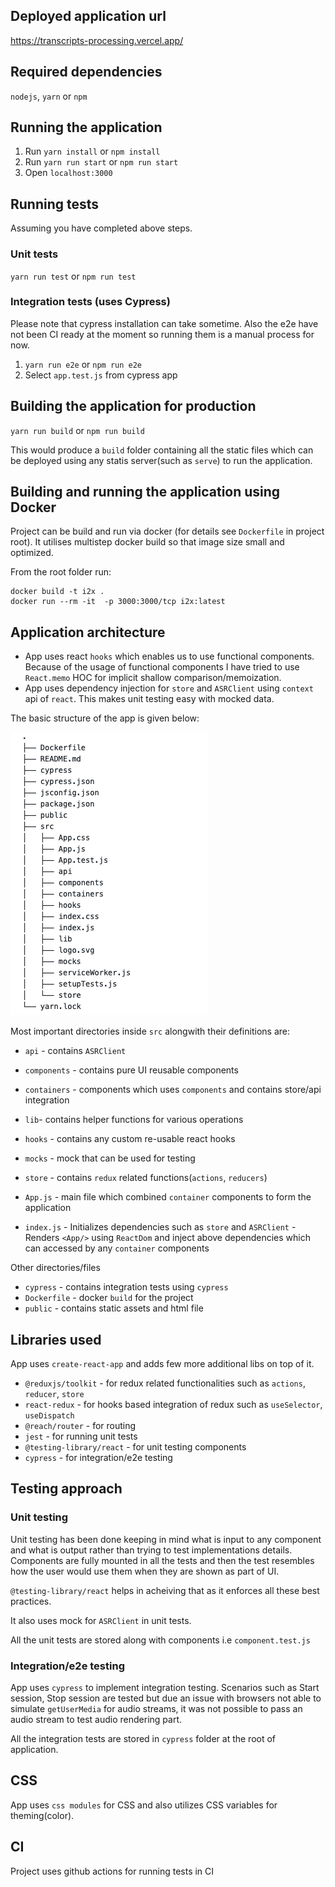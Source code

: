 ## Deployed application url

https://transcripts-processing.vercel.app/

## Required dependencies

`nodejs`, `yarn` or `npm`

## Running the application

1. Run `yarn install` or `npm install`
2. Run `yarn run start` or `npm run start`
3. Open `localhost:3000`

## Running tests

Assuming you have completed above steps.

### Unit tests

`yarn run test` or `npm run test`

### Integration tests (uses Cypress)

Please note that cypress installation can take sometime. Also the e2e have not been CI ready at the moment so running them is a manual process for now.

1. `yarn run e2e` or `npm run e2e`
2. Select `app.test.js` from cypress app

## Building the application for production

`yarn run build` or `npm run build`

This would produce a `build` folder containing all the static files which can be deployed using any statis server(such as `serve`) to run the application.

## Building and running the application using Docker

Project can be build and run via docker (for details see `Dockerfile` in project root).
It utilises multistep docker build so that image size small and optimized.

From the root folder run:

```
docker build -t i2x .
docker run --rm -it  -p 3000:3000/tcp i2x:latest
```

## Application architecture

- App uses react `hooks` which enables us to use functional components. Because of the usage of functional components I have tried to use `React.memo` HOC for implicit shallow comparison/memoization.
- App uses dependency injection for `store` and `ASRClient` using `context` api of `react`. This makes unit testing easy with mocked data.

The basic structure of the app is given below:

![](file-tree.png)

Most important directories inside `src` alongwith their definitions are:

- `api` - contains `ASRClient`
- `components` - contains pure UI reusable components
- `containers` - components which uses `components` and contains store/api integration
- `lib`- contains helper functions for various operations
- `hooks` - contains any custom re-usable react hooks
- `mocks` - mock that can be used for testing
- `store` - contains `redux` related functions(`actions`, `reducers`)

- `App.js` - main file which combined `container` components to form the application
- `index.js` - Initializes dependencies such as `store` and `ASRClient` - Renders `<App/>` using `ReactDom` and inject above dependencies which can accessed by any `container` components

Other directories/files

- `cypress` - contains integration tests using `cypress`
- `Dockerfile` - docker `build` for the project
- `public` - contains static assets and html file

## Libraries used

App uses `create-react-app` and adds few more additional libs on top of it.

- `@reduxjs/toolkit` - for redux related functionalities such as `actions`, `reducer`, `store`
- `react-redux` - for hooks based integration of redux such as `useSelector`, `useDispatch`
- `@reach/router` - for routing
- `jest` - for running unit tests
- `@testing-library/react` - for unit testing components
- `cypress` - for integration/e2e testing

## Testing approach

### Unit testing

Unit testing has been done keeping in mind what is input to any component and what is output rather than trying to test implementations details.
Components are fully mounted in all the tests and then the test resembles how the user would use them when they are shown as part of UI.

`@testing-library/react` helps in acheiving that as it enforces all these best practices.

It also uses mock for `ASRClient` in unit tests.

All the unit tests are stored along with components i.e `component.test.js`

### Integration/e2e testing

App uses `cypress` to implement integration testing.
Scenarios such as Start session, Stop session are tested but due an issue with browsers not able to simulate `getUserMedia` for audio streams, it was not possible to pass an audio stream to test audio rendering part.

All the integration tests are stored in `cypress` folder at the root of application.

## CSS

App uses `css modules` for CSS and also utilizes CSS variables for theming(color).

## CI

Project uses github actions for running tests in CI
